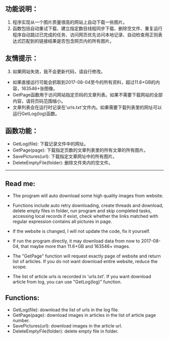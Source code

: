 ## 功能说明：

1. 程序实现从一个图片质量很高的网站上自动下载一些图片。
2. 函数包括自动重试下载、建立指定数目线程同步下载、删除空文件、重复运行程序自动跳过已完成的任务、访问网页优先访问本地记录、自动检查用正则表达式匹配到的链接结果是否包含网页内的所有图片。

## 友情提示：

3. 如果网站失效，我不会更新代码，请自行修改。
- 如果直接运行可能会抓取到2017-08-04至今的所有资料，超过11.6+GB的内容，163546+张图像。
- GetPage函数用于访问网站指定页码的文章列表。如果不需要下载网站的全部内容，请将页码范围缩小。
- 文章列表会在运行时记录在'urls.txt'文件内。如果需要下载列表里的网址可以运行GetLog(log)函数。

## 函数功能：

- GetLog(file): 下载记录文件中的网址。
- GetPage(page): 下载指定页数的文章列表里的所有文章的所有图片。
- SavePictures(url): 下载指定文章网址中的所有图片。
- DeleteEmptyFile(folder): 删除文件夹内的空文件。


----

## Read me:

- The program will auto download some high quality images from website.
- Functions include auto retry downloading, create threads and download, delete empty files in folder, run program and skip completed tasks, accessing local records if exist, check whether the links matched with regular expression contains all pictures in page.
- If the website is changed, I will not update the code, fix it yourself.

- If run the program directly, it may download data from now to 2017-08-04, that maybe more than 11.6+GB and 163546+ images.
- The "GetPage" function will request exactly page of website and return list of articles. If you do not want download entire website, reduce the scope.
- The list of article urls is recorded in 'urls.txt'. If you want download article from log, you can use "GetLog(log)" function.

## Functions:

- GetLog(file): download the list of urls in the log file.
- GetPage(page): download images in articles in the list of article page number.
- SavePictures(url): download images in the article url.
- DeleteEmptyFile(folder): delete empty file in folder.
